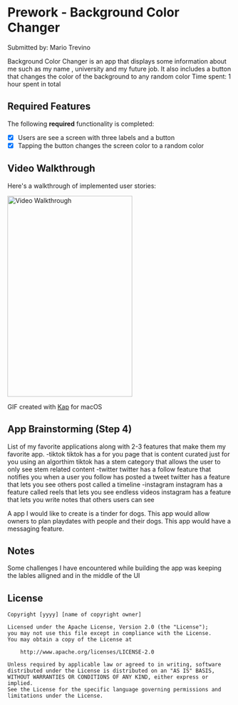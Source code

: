 # Prework - Background Color Changer

Submitted by: Mario Trevino

Background Color Changer is an app that displays some information about me such as my name , university and my future job. It also includes a button that changes the color of the background to any random color
Time spent: 1 hour spent in total

## Required Features

The following **required** functionality is completed:

- [x] Users are see a screen with three labels and a button
- [x] Tapping the button changes the screen color to a random color
 
## Video Walkthrough

Here's a walkthrough of implemented user stories:

<img src='Kapture 2023-06-29 at 16.15.05.gif' title='Video Walkthrough' width='280' height='450' alt='Video Walkthrough' />

GIF created with [Kap](https://getkap.co/) for macOS

## App Brainstorming (Step 4)
List of my favorite applications along with 2-3 features that make them my favorite app.
-tiktok
tiktok has a for you page that is content curated just for you using an algorthim 
tiktok has a stem category that allows the user to only see stem related content
-twitter
twitter has a follow feature that notifies you when a user you follow has posted a tweet
twitter has a feature that lets you see others post called a timeline
-instagram
instagram has a feature called reels that lets you see endless videos
instagram has a feature that lets you write notes that others users can see

A app I would like to create is a tinder for dogs. This app would allow owners to plan playdates with people and their dogs. This app would have a messaging feature.

## Notes

Some challenges I have encountered while building the app was keeping the lables alligned and in the middle of the UI

## License

    Copyright [yyyy] [name of copyright owner]

    Licensed under the Apache License, Version 2.0 (the "License");
    you may not use this file except in compliance with the License.
    You may obtain a copy of the License at

        http://www.apache.org/licenses/LICENSE-2.0

    Unless required by applicable law or agreed to in writing, software
    distributed under the License is distributed on an "AS IS" BASIS,
    WITHOUT WARRANTIES OR CONDITIONS OF ANY KIND, either express or implied.
    See the License for the specific language governing permissions and
    limitations under the License.
